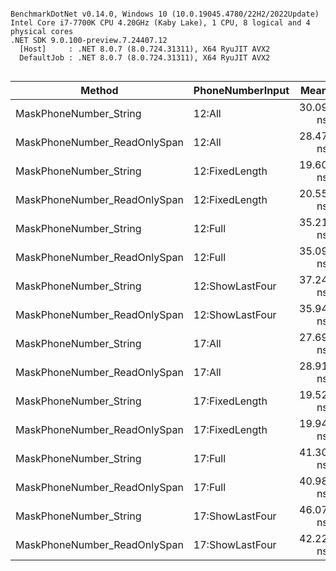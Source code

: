```

BenchmarkDotNet v0.14.0, Windows 10 (10.0.19045.4780/22H2/2022Update)
Intel Core i7-7700K CPU 4.20GHz (Kaby Lake), 1 CPU, 8 logical and 4 physical cores
.NET SDK 9.0.100-preview.7.24407.12
  [Host]     : .NET 8.0.7 (8.0.724.31311), X64 RyuJIT AVX2
  DefaultJob : .NET 8.0.7 (8.0.724.31311), X64 RyuJIT AVX2


```
| Method                       | PhoneNumberInput | Mean     | Error    | StdDev   | Gen0   | Allocated |
|----------------------------- |----------------- |---------:|---------:|---------:|-------:|----------:|
| MaskPhoneNumber_String       | 12:All           | 30.09 ns | 0.307 ns | 0.257 ns | 0.0114 |      48 B |
| MaskPhoneNumber_ReadOnlySpan | 12:All           | 28.47 ns | 0.328 ns | 0.291 ns | 0.0115 |      48 B |
| MaskPhoneNumber_String       | 12:FixedLength   | 19.60 ns | 0.227 ns | 0.202 ns |      - |         - |
| MaskPhoneNumber_ReadOnlySpan | 12:FixedLength   | 20.55 ns | 0.397 ns | 0.408 ns |      - |         - |
| MaskPhoneNumber_String       | 12:Full          | 35.21 ns | 0.653 ns | 0.611 ns | 0.0114 |      48 B |
| MaskPhoneNumber_ReadOnlySpan | 12:Full          | 35.09 ns | 0.312 ns | 0.244 ns | 0.0114 |      48 B |
| MaskPhoneNumber_String       | 12:ShowLastFour  | 37.24 ns | 0.498 ns | 0.466 ns | 0.0114 |      48 B |
| MaskPhoneNumber_ReadOnlySpan | 12:ShowLastFour  | 35.94 ns | 0.386 ns | 0.361 ns | 0.0114 |      48 B |
| MaskPhoneNumber_String       | 17:All           | 27.69 ns | 0.207 ns | 0.173 ns | 0.0134 |      56 B |
| MaskPhoneNumber_ReadOnlySpan | 17:All           | 28.91 ns | 0.519 ns | 0.460 ns | 0.0134 |      56 B |
| MaskPhoneNumber_String       | 17:FixedLength   | 19.52 ns | 0.117 ns | 0.109 ns |      - |         - |
| MaskPhoneNumber_ReadOnlySpan | 17:FixedLength   | 19.94 ns | 0.159 ns | 0.148 ns |      - |         - |
| MaskPhoneNumber_String       | 17:Full          | 41.30 ns | 0.518 ns | 0.485 ns | 0.0134 |      56 B |
| MaskPhoneNumber_ReadOnlySpan | 17:Full          | 40.98 ns | 0.823 ns | 0.809 ns | 0.0134 |      56 B |
| MaskPhoneNumber_String       | 17:ShowLastFour  | 46.07 ns | 0.571 ns | 0.506 ns | 0.0134 |      56 B |
| MaskPhoneNumber_ReadOnlySpan | 17:ShowLastFour  | 42.22 ns | 0.854 ns | 2.220 ns | 0.0134 |      56 B |
